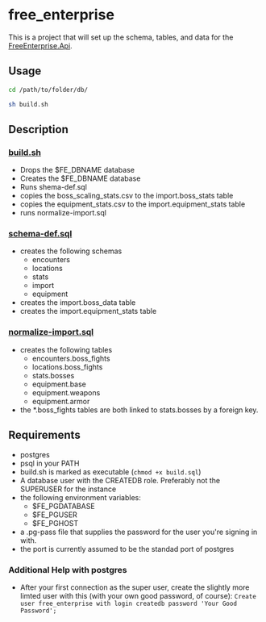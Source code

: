 # free_enterprise

This is a project that will set up the schema, tables, and data for the [FreeEnterprise.Api](https://github.com/Antidale/FreeEnterprise.Api).

## Usage

```sh
cd /path/to/folder/db/

sh build.sh
```

## Description
### [build.sh](./db/build.sh)
* Drops the $FE_DBNAME database
* Creates the $FE_DBNAME database
* Runs shema-def.sql
* copies the boss_scaling_stats.csv to the import.boss_stats table
* copies the equipment_stats.csv to the import.equipment_stats table
* runs normalize-import.sql

### [schema-def.sql](./db/scripts/schema-def.sql)
* creates the following schemas
	* encounters
	* locations
	* stats
	* import
	* equipment
* creates the import.boss_data table
* creates the import.equipment_stats table

### [normalize-import.sql](./db/scripts/normalize-import.sql)
* creates the following tables
	* encounters.boss_fights
	* locations.boss_fights
	* stats.bosses
	* equipment.base
	* equipment.weapons
	* equipment.armor
* the *.boss_fights tables are both linked to stats.bosses by a foreign key.

## Requirements
* postgres
* psql in your PATH
* build.sh is marked as executable (`chmod +x build.sql`)
* A database user with the CREATEDB role. Preferably not the SUPERUSER for the instance
* the following environment variables:
	* $FE_PGDATABASE
	* $FE_PGUSER
	* $FE_PGHOST
* a .pg-pass file that supplies the password for the user you're signing in with.
* the port is currently assumed to be the standad port of postgres

### Additional Help with postgres
* After your first connection as the super user, create the slightly more limted user with this (with your own good password, of course): `Create user free_enterprise with login createdb password 'Your Good Password';`
